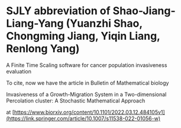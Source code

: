 # SJLY abbreviation of Shao-Jiang-Liang-Yang (Yuanzhi Shao, Chongming Jiang, Yiqin Liang, Renlong Yang)
A Finite Time Scaling software for cancer population invasiveness evaluation

To cite, now we have the article in Bulletin of Mathematical biology



Invasiveness of a Growth-Migration System in a Two-dimensional Percolation cluster: A Stochastic Mathematical Approach

at
[https://www.biorxiv.org/content/10.1101/2022.03.12.484105v1](https://link.springer.com/article/10.1007/s11538-022-01056-w)
